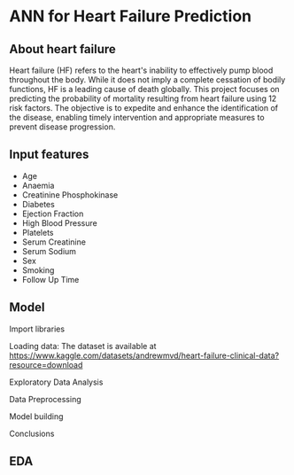 # ANN for Heart Failure Prediction
## About heart failure
Heart failure (HF) refers to the heart's inability to effectively pump blood throughout the body. While it does not imply a complete cessation of bodily functions, HF is a leading cause of death globally. This project focuses on predicting the probability of mortality resulting from heart failure using 12 risk factors. The objective is to expedite and enhance the identification of the disease, enabling timely intervention and appropriate measures to prevent disease progression.

## Input features
- Age
- Anaemia
- Creatinine Phosphokinase
- Diabetes
- Ejection Fraction
- High Blood Pressure
- Platelets
- Serum Creatinine
- Serum Sodium
- Sex
- Smoking
- Follow Up Time
  
## Model
Import libraries

Loading data: The dataset is available at https://www.kaggle.com/datasets/andrewmvd/heart-failure-clinical-data?resource=download

Exploratory Data Analysis

Data Preprocessing

Model building

Conclusions

## EDA
